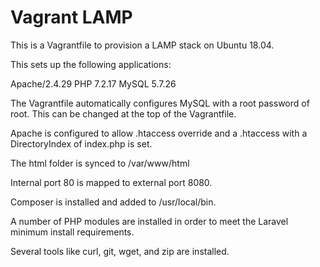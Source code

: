 # Vagrant LAMP

This is a Vagrantfile to provision a LAMP stack on Ubuntu 18.04.

This sets up the following applications:

Apache/2.4.29
PHP 7.2.17
MySQL 5.7.26

The Vagrantfile automatically configures MySQL with a root password of root.  This can be changed at the top of the Vagrantfile.

Apache is configured to allow .htaccess override and a .htaccess with a DirectoryIndex of index.php is set.

The html folder is synced to /var/www/html

Internal port 80 is mapped to external port 8080.

Composer is installed and added to /usr/local/bin.

A number of PHP modules are installed in order to meet the Laravel minimum install requirements.

Several tools like curl, git, wget, and zip are installed.
